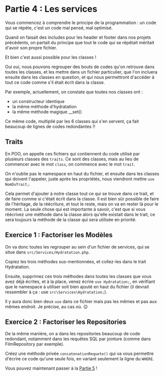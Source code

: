 # Partie 4 : Les services
Vous commencez à comprendre le principe de la programmation : un code qui se répète, c'est un code mal pensé, mal optimisé.

Quand on faisait des includes pour les header et footer dans nos projets précédents, on partait du principe que tout le code qui se répétait méritait d'avoir son propre fichier.

Et bien c'est aussi possible pour les classes !

Oui oui, nous pouvons regrouper des bouts de codes qu'on retrouve dans toutes les classes, et les mettre dans un fichier particulier, que l'on incluera ensuite dans les classes en question, et qui nous permettront d'accéder à tout ce code comme s'il était écrit dans la classe.

Par exemple, actuellement, on constate que toutes nos classes ont :
- un constructeur identique
- la même méthode d'hydratation
- la même méthode magique __set()

Ce même code, multiplié par les 6 classes qui s'en servent, ça fait beaucoup de lignes de codes redondantes !!

## Traits
En POO, on appelle ces fichiers qui contiennent du code utilisé par plusieurs classes des `traits`. 
Ce sont des classes, mais au lieu de commencer avec le mot `class`, on commence avec le mot `trait`.

On n'oublie pas le namespace en haut du fichier, et ensuite dans les classes qui doivent l'appeler, juste après les propriétés, nous viendront mettre `use NomDuTrait;`.

Cela permet d'ajouter à notre classe tout ce qui se trouve dans ce trait, et de faire comme si c'était écrit dans la classe. Il est bien sûr possible de faire de l'héritage, de la réécriture, et tout le reste, mais on va en rester là pour le moment. La seule chose qui est importante à savoir, c'est que si vous réécrivez une méthode dans la classe alors qu'elle existait dans le trait, ce sera toujours la méthode de la classe qui sera utilisée en priorité.


## Exercice 1 : Factoriser les Modèles
On va donc toutes les regrouper au sein d'un fichier de services, qui se situe dans `src/Services/Hydratation.php`.

Copiez les trois méthodes sus-mentionnées, et collez-les dans le trait Hydratation. 

Ensuite, supprimez ces trois méthodes dans toutes les classes que vous avez déjà écrites, et à la place, venez écrire `use Hydratation;`, en vérifiant que le namespace à utiliser soit bien ajouté en haut du fichier (il devrait ressembler à ça : use `src\Services\Hydratation;`).

Il y aura donc bien deux `use` dans ce fichier mais pas les mêmes et pas aux mêmes endroit. Je précise, au cas où. 😉

## Exercice 2 : Factoriser les Repositories
De la même manière, on a dans les repositories beaucoup de code redondant, notamment dans les requêtes SQL par jointure (comme dans FilmRepository par exemple).

Créez une méthode privée `concatenationRequete()` qui va vous permettre d'écrire ce code qu'une seule fois, en variant seulement la ligne du `WHERE`.


Vous pouvez maintenant passer à la [Partie 5](<partie 5.md>) !